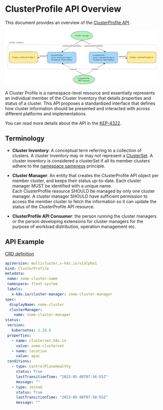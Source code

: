 # ClusterProfile API Overview

This document provides an overview of the [ClusterProfile API](https://github.com/kubernetes-sigs/cluster-inventory-api?tab=readme-ov-file#cluster-profile-api).

![Alt](../images/cluster-profile-api.png "ClusterProfile API")

A Cluster Profile is a namespace-level resource and essentially represents an individual member of the Cluster Inventory
that details properties and status of a cluster. This API proposes a standardized interface that defines how cluster information should be presented
and interacted with across different platforms and implementations.

You can read more details about the API in the [KEP-4322](https://github.com/kubernetes/enhancements/blob/master/keps/sig-multicluster/4322-cluster-inventory/README.md).

## Terminology

- **Cluster Inventory**: A conceptual term referring to a collection of clusters. A cluster inventory may or may not represent
a [ClusterSet](../api-types/cluster-set.md). A cluster inventory is considered a clusterSet if all its member clusters adhere to the 
[namespace sameness](https://github.com/kubernetes/community/blob/master/sig-multicluster/namespace-sameness-position-statement.md) principle.

- **Cluster Manager**: An entity that creates the ClusterProfile API object per member cluster,
  and keeps their status up-to-date. Each cluster manager MUST be identified with a unique name.  
  Each ClusterProfile resource SHOULD be managed by only one cluster manager. A cluster manager SHOULD
  have sufficient permission to access the member cluster to fetch the information so it can update the status
  of the ClusterProfile API resource.

- **ClusterProfile API Consumer**: the person running the cluster managers
  or the person developing extensions for cluster managers for the purpose of
  workload distribution, operation management etc.

## API Example

[CRD definition](https://github.com/kubernetes-sigs/cluster-inventory-api/blob/main/config/crd/bases/multicluster.x-k8s.io_clusterprofiles.yaml)

```yaml
apiVersion: multicluster.x-k8s.io/v1alpha1
kind: ClusterProfile
metadata:
 name: some-cluster-name
 namespace: fleet-system
 labels:
   x-k8s.io/cluster-manager: some-cluster-manager
spec:
  displayName: some-cluster
  clusterManager:
    name: some-cluster-manager
status:
 version:
   kubernetes: 1.28.0
 properties:
   - name: clusterset.k8s.io
     value: some-clusterset
   - name: location
     value: apac
 conditions:
   - type: ControlPlaneHealthy
     status: True
     lastTransitionTime: "2023-05-08T07:56:55Z"
     message: ""
   - type: Joined
     status: True
     lastTransitionTime: "2023-05-08T07:58:55Z"
     message: ""
```
